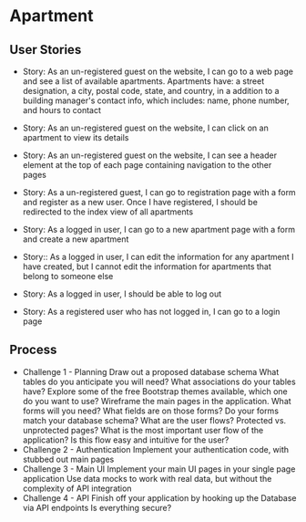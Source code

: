 # Apartment
## User Stories
- Story: As an un-registered guest on the website, I can go to a web page and see a list of available apartments. Apartments have: a street designation, a city, postal code, state, and country, in a addition to a building manager's contact info, which includes: name, phone number, and hours to contact

- Story: As an un-registered guest on the website, I can click on an apartment to view its details

- Story: As an un-registered guest on the website, I can see a header element at the top of each page containing navigation to the other pages

- Story: As a un-registered guest, I can go to registration page with a form and register as a new user. Once I have registered, I should be redirected to the index view of all apartments

- Story: As a logged in user, I can go to a new apartment page with a form and create a new apartment

- Story:: As a logged in user, I can edit the information for any apartment I have created, but I cannot edit the information for apartments that belong to someone else

- Story: As a logged in user, I should be able to log out

- Story: As a registered user who has not logged in, I can go to a login page

## Process
- Challenge 1 - Planning
Draw out a proposed database schema
What tables do you anticipate you will need?
What associations do your tables have?
Explore some of the free Bootstrap themes available, which one do you want to use?
Wireframe the main pages in the application.
What forms will you need?
What fields are on those forms?
Do your forms match your database schema?
What are the user flows?
Protected vs. unprotected pages?
What is the most important user flow of the application?
Is this flow easy and intuitive for the user?
- Challenge 2 - Authentication
Implement your authentication code, with stubbed out main pages
- Challenge 3 - Main UI
Implement your main UI pages in your single page application
Use data mocks to work with real data, but without the complexity of API integration
- Challenge 4 - API
Finish off your application by hooking up the Database via API endpoints
Is everything secure?

